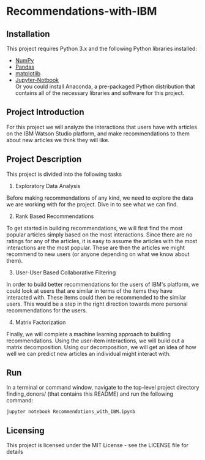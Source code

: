 # Recommendations-with-IBM

## Installation 
This project requires Python 3.x and the following Python libraries installed:
- [NumPy](http://www.numpy.org/)
- [Pandas](http://pandas.pydata.org)
- [matplotlib](http://matplotlib.org/)
- [Jupyter-Notbook](https://jupyter.org/install.html)   
Or you could install Anaconda, a pre-packaged Python distribution that contains all of the necessary libraries and software for this project.

## Project Introduction
For this project we will analyze the interactions that users have with articles on the IBM Watson Studio platform, and make recommendations to them about new articles we think they will like.

## Project Description
This project is divided into the following tasks

1. Exploratory Data Analysis

Before making recommendations of any kind, we need to explore the data we are working with for the project. Dive in to see what we can find. 

2. Rank Based Recommendations

To get started in building recommendations, we will first find the most popular articles simply based on the most interactions. Since there are no ratings for any of the articles, it is easy to assume the articles with the most interactions are the most popular. These are then the articles we might recommend to new users (or anyone depending on what we know about them).

3. User-User Based Collaborative Filtering

In order to build better recommendations for the users of IBM's platform, we could look at users that are similar in terms of the items they have interacted with. These items could then be recommended to the similar users. This would be a step in the right direction towards more personal recommendations for the users.

4. Matrix Factorization

Finally, we will complete a machine learning approach to building recommendations. Using the user-item interactions, we will build out a matrix decomposition. Using our decomposition, we will get an idea of how well we can predict new articles an individual might interact with.

## Run
In a terminal or command window, navigate to the top-level project directory finding_donors/ (that contains this README) and run the following command:

```
jupyter notebook Recommendations_with_IBM.ipynb

```

## Licensing
This project is licensed under the MIT License - see the LICENSE file for details

